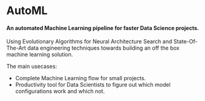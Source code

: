 # AutoML
#### An automated Machine Learning pipeline for faster Data Science projects.

Using Evolutionary Algorithms for Neural Architecture Search and State-Of-The-Art data engineering techniques towards building an off the box machine learning solution.

The main usecases:
* Complete Machine Learning flow for small projects.
* Productivity tool for Data Scientists to figure out which model configurations work and which not.
